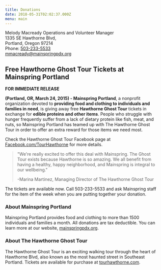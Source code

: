 ```yaml
---
title: Donations
date: 2018-05-31T02:02:37.000Z
menu: main
---
```



Melody Macready Operations and Volunteer Manager  
1335 SE Hawthorne Blvd,  
Portland, Oregon 97214  
Phone: [503-233-5533](tel:5032335533)  
[mmacready@mainspringpdx.org](mailto:mmacready@mainspringpdx.org)

## Free Hawthorne Ghost Tour Tickets at Mainspring Portland

**FOR IMMEDIATE RELEASE**

**(Portland, OR, March 24, 2015) - Mainspring Portland**, a nonprofit organization devoted to **providing food and clothing to individuals and families in need**, is giving away free **Hawthorne Ghost Tour** tickets in exchange for **edible proteins and other items**. People who struggle with hunger frequently suffer from a lack of dietary protein like fish, meat, and nuts, so Mainspring Portland has teamed up with The Hawthorne Ghost Tour in order to offer an extra reward for those items we need most.

Check the Hawthorne Ghost Tour Facebook page at [Facebook.com/TourHawthorne](http://www.facebook.com/TourHawthorne) for more details.

> "We're really excited to offer this deal with Mainspring. The Ghost Tour exists because Hawthorne is so 
> amazing. We all benefit from having a healthy, happy neighborhood, and Mainspring is integral to our wellbeing."
>
> -Marina Martinez, Managing Director of The Hawthorne Ghost Tour

The tickets are available now. Call 503-233-5533 and ask Mainspring staff for the item of the week when you are putting together your donation.

### About Mainspring Portland

Mainspring Portland provides food and clothing to more than 1500 individuals and families a month. All donations are tax deductible. You can learn more at our website, [mainspringpdx.org](http://www.mainspringpdx.org/).

### About The Hawthorne Ghost Tour

The Hawthorne Ghost Tour is an exciting walking tour through the heart of Hawthorne Blvd, also known as the most haunted street in Southeast Portland. Tickets are available for purchase at [tourhawthorne.com](http://www.tourhawthorne.com/).
